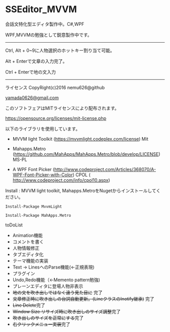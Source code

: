 # SSEditor_MVVM

会話文特化型エディタ製作中。C#,WPF


WPF,MVVMの勉強として鋭意製作中です。

----
Ctrl, Alt + 0~9に人物選択のホットキー割り当て可能。

Alt + Enterで文章の入力完了。

Ctrl + Enterで地の文入力

----
ライセンス
CopyRight(c)2016 nemu626@github

yamada0626@gmail.com

このソフトフェアはMITライセンスにより配布されます。

https://opensource.org/licenses/mit-license.php

以下のライブラリを使用しています。

+ MVVM light Toolkit (https://mvvmlight.codeplex.com/license) Mit
+ Mahapps.Metro (https://github.com/MahApps/MahApps.Metro/blob/develop/LICENSE) MS-PL 

+ A WPF Font Picker (http://www.codeproject.com/Articles/368070/A-WPF-Font-Picker-with-Color) CPOL
  ( http://www.codeproject.com/info/cpol10.aspx)

Install : MVVM light toolkit, Mahapps.MetroをNugetからインストールしてください。

	Install-Package MvvmLight
	
	Install-Package MahApps.Metro





toDoList

+ Animation機能
+ コメントを書く
+ 人物情報修正
+ タブエディタ化
+ テーマ機能の実装
+ Text -> LinesへのParse機能(←正規表現)
+ プラグイン
+ Undo,Redo機能（←Memento pattern勉強)
+ プレーンエディタに登場人物非表示
+ ~~地の文を吹き出しではなく違う見た目に~~ 完了
+ ~~文章修正時に吹き出しの台詞自動更新。(LineクラスのInotify継承)~~ 完了
+ ~~Line Delete~~完了
+ ~~Window Size リサイズ時に吹き出しのサイズ調整~~完了
+ ~~吹き出しのサイズを正常にする~~完了
+ ~~右クリックメニュー実装~~完了
